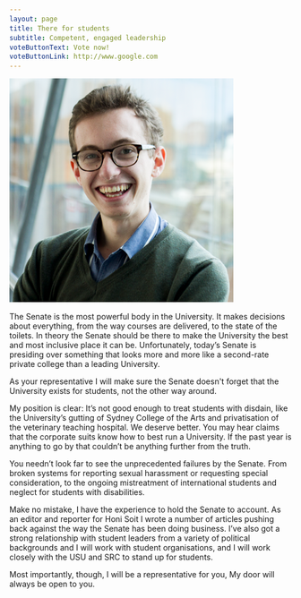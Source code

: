 ```yaml
---
layout: page
title: There for students
subtitle: Competent, engaged leadership
voteButtonText: Vote now!
voteButtonLink: http://www.google.com
---
```


![Alexi Polden](/img/alexi_polden.png)

The Senate is the most powerful body in the University. It makes decisions about everything, from the way courses are delivered, to the state of the toilets. In theory the Senate should be there to make the University the best and most inclusive place it can be. Unfortunately, today’s Senate is presiding over something that looks more and more like a second-rate private college than a leading University.

As your representative I will make sure the Senate doesn't forget that the University exists for students, not the other way around.

My position is clear: It’s not good enough to treat students with disdain, like the University’s gutting of Sydney College of the Arts and privatisation of the veterinary teaching hospital. We deserve better.
You may hear claims that the corporate suits know how to best run a University. If the past year is anything to go by that couldn’t be anything further from the truth.

You needn’t look far to see the unprecedented failures by the Senate. From broken systems for reporting sexual harassment or requesting special consideration, to the ongoing mistreatment of international students and neglect for students with disabilities.

Make no mistake, I have the experience to hold the Senate to account. As an editor and reporter for Honi Soit I wrote a number of articles pushing back against the way the Senate has been doing business. I’ve also got a strong relationship with student leaders from a variety of political backgrounds and I will work with student organisations, and I will work closely with the USU and SRC to stand up for students.

Most importantly, though, I will be a representative for you, My door will always be open to you.
